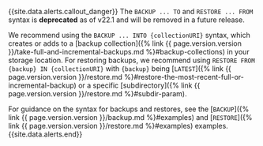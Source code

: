 {{site.data.alerts.callout_danger}}
The `BACKUP ... TO` and `RESTORE ... FROM` syntax is **deprecated** as of v22.1 and will be removed in a future release.

We recommend using the `BACKUP ... INTO {collectionURI}` syntax, which creates or adds to a [backup collection]({% link {{ page.version.version }}/take-full-and-incremental-backups.md %}#backup-collections) in your storage location. For restoring backups, we recommend using `RESTORE FROM {backup} IN {collectionURI}` with `{backup}` being [`LATEST`]({% link {{ page.version.version }}/restore.md %}#restore-the-most-recent-full-or-incremental-backup) or a specific [subdirectory]({% link {{ page.version.version }}/restore.md %}#subdir-param).

For guidance on the syntax for backups and restores, see the [`BACKUP`]({% link {{ page.version.version }}/backup.md %}#examples) and [`RESTORE`]({% link {{ page.version.version }}/restore.md %}#examples) examples.
{{site.data.alerts.end}}
